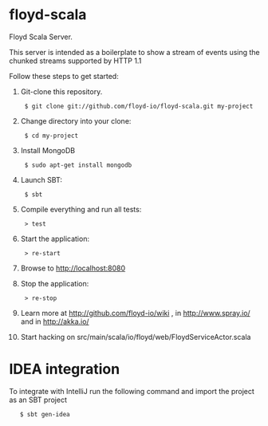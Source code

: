 floyd-scala
===========

Floyd Scala Server.

This server is intended as a boilerplate to show a stream of events using the chunked streams supported by HTTP 1.1

Follow these steps to get started:

1. Git-clone this repository.

        $ git clone git://github.com/floyd-io/floyd-scala.git my-project

2. Change directory into your clone:

        $ cd my-project

3. Install MongoDB
 
        $ sudo apt-get install mongodb

4. Launch SBT:

        $ sbt

5. Compile everything and run all tests:

        > test

6. Start the application:

        > re-start

7. Browse to [http://localhost:8080](http://localhost:8080/)

8. Stop the application:

        > re-stop

9. Learn more at http://github.com/floyd-io/wiki , in http://www.spray.io/ and in http://akka.io/

10. Start hacking on src/main/scala/io/floyd/web/FloydServiceActor.scala

IDEA integration
================

To integrate with IntelliJ run the following command and import the project as an SBT project

       $ sbt gen-idea


